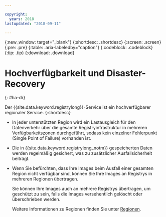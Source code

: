 ```yaml
---

copyright:
  years: 2018
lastupdated: "2018-09-11"

---
```


{:new_window: target="_blank"}
{:shortdesc: .shortdesc}
{:screen: .screen}
{:pre: .pre}
{:table: .aria-labeledby="caption"}
{:codeblock: .codeblock}
{:tip: .tip}
{:download: .download}



# Hochverfügbarkeit und Disaster-Recovery
{: #ha-dr}

Der {{site.data.keyword.registrylong}}-Service ist ein hochverfügbarer regionaler Service.
{:shortdesc}

* In jeder unterstützten Region wird ein Lastausgleich für den Datenverkehr über die gesamte Registryinfrastruktur in mehreren Verfügbarkeitszonen durchgeführt, sodass kein einzelner Fehlerpunkt (Single Point of Failure) vorhanden ist.

* Die in {{site.data.keyword.registrylong_notm}} gespeicherten Daten werden regelmäßig gesichert, was zu zusätzlicher Ausfallsicherheit beiträgt.

* Wenn Sie befürchten, dass Ihre Images beim Ausfall einer gesamten Region nicht verfügbar sind, können Sie Ihre Images an Registrys in mehreren Regionen übertragen. 
  
  Sie können Ihre Images auch an mehrere Registrys übertragen, um geschützt zu sein, falls die Images versehentlich gelöscht oder überschrieben werden.

  Weitere Informationen zu Regionen finden Sie unter [Regionen](/docs/services/Registry/registry_overview.html#registry_regions).

